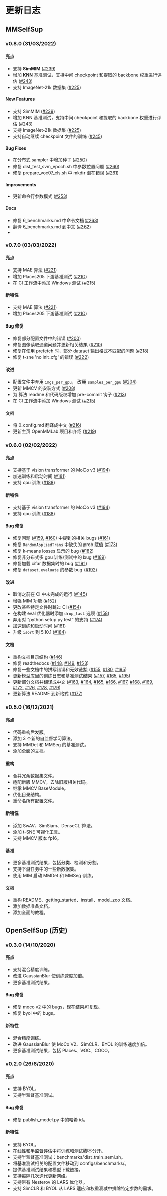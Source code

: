 # 更新日志

## MMSelfSup

### v0.8.0 (31/03/2022)

#### 亮点
* 支持 **SimMIM** ([#239](https://github.com/open-mmlab/mmselfsup/pull/239))
* 增加 **KNN** 基准测试，支持中间 checkpoint 和提取的 backbone 权重进行评估 ([#243](https://github.com/open-mmlab/mmselfsup/pull/243))
* 支持 ImageNet-21k 数据集 ([#225](https://github.com/open-mmlab/mmselfsup/pull/225))

#### New Features
* 支持 SimMIM ([#239](https://github.com/open-mmlab/mmselfsup/pull/239))
* 增加 KNN 基准测试，支持中间 checkpoint 和提取的 backbone 权重进行评估 ([#243](https://github.com/open-mmlab/mmselfsup/pull/243))
* 支持 ImageNet-21k 数据集 ([#225](https://github.com/open-mmlab/mmselfsup/pull/225))
* 支持自动继续 checkpoint 文件的训练 ([#245](https://github.com/open-mmlab/mmselfsup/pull/245))

#### Bug Fixes
* 在分布式 sampler 中增加种子 ([#250](https://github.com/open-mmlab/mmselfsup/pull/250))
* 修复 dist_test_svm_epoch.sh 中参数位置问题 ([#260](https://github.com/open-mmlab/mmselfsup/pull/260))
* 修复 prepare_voc07_cls.sh 中 mkdir 潜在错误 ([#261](https://github.com/open-mmlab/mmselfsup/pull/261))

#### Improvements
* 更新命令行参数模式 ([#253](https://github.com/open-mmlab/mmselfsup/pull/253))

#### Docs
* 修复 6_benchmarks.md 中命令文档([#263](https://github.com/open-mmlab/mmselfsup/pull/263))
* 翻译 6_benchmarks.md 到中文 ([#262](https://github.com/open-mmlab/mmselfsup/pull/262))
*
### v0.7.0 (03/03/2022)

#### 亮点
* 支持 MAE 算法 ([#221](https://github.com/open-mmlab/mmselfsup/pull/221))
* 增加 Places205 下游基准测试 ([#210](https://github.com/open-mmlab/mmselfsup/pull/210))
* 在 CI 工作流中添加 Windows 测试 ([#215](https://github.com/open-mmlab/mmselfsup/pull/215))

#### 新特性
* 支持 MAE 算法 ([#221](https://github.com/open-mmlab/mmselfsup/pull/221))
* 增加 Places205 下游基准测试 ([#210](https://github.com/open-mmlab/mmselfsup/pull/210))

#### Bug 修复
* 修复部分配置文件中的错误 ([#200](https://github.com/open-mmlab/mmselfsup/pull/200))
* 修复图像读取通道问题并更新相关结果 ([#210](https://github.com/open-mmlab/mmselfsup/pull/210))
* 修复在使用 prefetch 时，部分 dataset 输出格式不匹配的问题 ([#218](https://github.com/open-mmlab/mmselfsup/pull/218))
* 修复 t-sne 'no init_cfg' 的错误 ([#222](https://github.com/open-mmlab/mmselfsup/pull/222))

#### 改进
* 配置文件中弃用 `imgs_per_gpu`， 改用 `samples_per_gpu` ([#204](https://github.com/open-mmlab/mmselfsup/pull/204))
* 更新 MMCV 的安装方式 ([#208](https://github.com/open-mmlab/mmselfsup/pull/208))
* 为 算法 readme 和代码版权增加 pre-commit 钩子 ([#213](https://github.com/open-mmlab/mmselfsup/pull/213))
* 在 CI 工作流中添加 Windows 测试 ([#215](https://github.com/open-mmlab/mmselfsup/pull/215))

#### 文档
* 将 0_config.md 翻译成中文 ([#216](https://github.com/open-mmlab/mmselfsup/pull/216))
* 更新主页 OpenMMLab 项目和介绍 ([#219](https://github.com/open-mmlab/mmselfsup/pull/219))

### v0.6.0 (02/02/2022)

#### 亮点
* 支持基于 vision transformer 的 MoCo v3 ([#194](https://github.com/open-mmlab/mmselfsup/pull/194))
* 加速训练和启动时间 ([#181](https://github.com/open-mmlab/mmselfsup/pull/181))
* 支持 cpu 训练 ([#188](https://github.com/open-mmlab/mmselfsup/pull/188))

#### 新特性
* 支持基于 vision transformer 的 MoCo v3 ([#194](https://github.com/open-mmlab/mmselfsup/pull/194))
* 支持 cpu 训练 ([#188](https://github.com/open-mmlab/mmselfsup/pull/188))

#### Bug 修复
* 修复问题 ([#159](https://github.com/open-mmlab/mmselfsup/issues/159), [#160](https://github.com/open-mmlab/mmselfsup/issues/160)) 中提到的相关 bugs ([#161](https://github.com/open-mmlab/mmselfsup/pull/161))
* 修复 `RandomAppliedTrans` 中缺失的 prob 赋值 ([#173](https://github.com/open-mmlab/mmselfsup/pull/173))
* 修复 k-means losses 显示的 bug ([#182](https://github.com/open-mmlab/mmselfsup/pull/182))
* 修复非分布式多 gpu 训练/测试中的 bug ([#189](https://github.com/open-mmlab/mmselfsup/pull/189))
* 修复加载 cifar 数据集时的 bug ([#191](https://github.com/open-mmlab/mmselfsup/pull/191))
* 修复 `dataset.evaluate` 的参数 bug ([#192](https://github.com/open-mmlab/mmselfsup/pull/192))

#### 改进
* 取消之前在 CI 中未完成的运行 ([#145](https://github.com/open-mmlab/mmselfsup/pull/145))
* 增强 MIM 功能 ([#152](https://github.com/open-mmlab/mmselfsup/pull/152))
* 更改某些特定文件时跳过 CI ([#154](https://github.com/open-mmlab/mmselfsup/pull/154))
* 在构建 eval 优化器时添加 `drop_last` 选项 ([#158](https://github.com/open-mmlab/mmselfsup/pull/158))
* 弃用对 “python setup.py test” 的支持 ([#174](https://github.com/open-mmlab/mmselfsup/pull/174))
* 加速训练和启动时间 ([#181](https://github.com/open-mmlab/mmselfsup/pull/181))
* 升级 `isort` 到 5.10.1 ([#184](https://github.com/open-mmlab/mmselfsup/pull/184))

#### 文档
* 重构文档目录结构 ([#146](https://github.com/open-mmlab/mmselfsup/pull/146))
* 修复 readthedocs ([#148](https://github.com/open-mmlab/mmselfsup/pull/148), [#149](https://github.com/open-mmlab/mmselfsup/pull/149), [#153](https://github.com/open-mmlab/mmselfsup/pull/153))
* 修复一些文档中的拼写错误和无效链接 ([#155](https://github.com/open-mmlab/mmselfsup/pull/155), [#180](https://github.com/open-mmlab/mmselfsup/pull/180), [#195](https://github.com/open-mmlab/mmselfsup/pull/195))
* 更新模型库里的训练日志和基准测试结果 ([#157](https://github.com/open-mmlab/mmselfsup/pull/157), [#165](https://github.com/open-mmlab/mmselfsup/pull/165), [#195](https://github.com/open-mmlab/mmselfsup/pull/195))
* 更新部分文档并翻译成中文 ([#163](https://github.com/open-mmlab/mmselfsup/pull/163), [#164](https://github.com/open-mmlab/mmselfsup/pull/164), [#165](https://github.com/open-mmlab/mmselfsup/pull/165), [#166](https://github.com/open-mmlab/mmselfsup/pull/166), [#167](https://github.com/open-mmlab/mmselfsup/pull/167), [#168](https://github.com/open-mmlab/mmselfsup/pull/168), [#169](https://github.com/open-mmlab/mmselfsup/pull/169), [#172](https://github.com/open-mmlab/mmselfsup/pull/172), [#176](https://github.com/open-mmlab/mmselfsup/pull/176), [#178](https://github.com/open-mmlab/mmselfsup/pull/178), [#179](https://github.com/open-mmlab/mmselfsup/pull/179))
* 更新算法 README 到新格式 ([#177](https://github.com/open-mmlab/mmselfsup/pull/177))


### v0.5.0 (16/12/2021)

#### 亮点
* 代码重构后发版。
* 添加 3 个新的自监督学习算法。
* 支持 MMDet 和 MMSeg 的基准测试。
* 添加全面的文档。

#### 重构
* 合并冗余数据集文件。
* 适配新版 MMCV，去除旧版相关代码。
* 继承 MMCV BaseModule。
* 优化目录结构。
* 重命名所有配置文件。

#### 新特性
* 添加 SwAV、SimSiam、DenseCL 算法。
* 添加 t-SNE 可视化工具。
* 支持 MMCV 版本 fp16。

#### 基准
* 更多基准测试结果，包括分类、检测和分割。
* 支持下游任务中的一些新数据集。
* 使用 MIM 启动 MMDet 和 MMSeg 训练。

#### 文档
* 重构 README、getting_started、install、model_zoo 文档。
* 添加数据准备文档。
* 添加全面的教程。


## OpenSelfSup (历史)

### v0.3.0 (14/10/2020)

#### 亮点
* 支持混合精度训练。
* 改进 GaussianBlur 使训练速度加倍。
* 更多基准测试结果。

#### Bug 修复
* 修复 moco v2 中的 bugs，现在结果可复现。
* 修复 byol 中的 bugs。

#### 新特性
* 混合精度训练。
* 改进 GaussianBlur 使 MoCo V2、SimCLR、BYOL 的训练速度加倍。
* 更多基准测试结果，包括 Places、VOC、COCO。

### v0.2.0 (26/6/2020)

#### 亮点
* 支持 BYOL。
* 支持半监督基准测试。

#### Bug 修复
* 修复 publish_model.py 中的哈希 id。

#### 新特性

* 支持 BYOL。
* 在线性和半监督评估中将训练和测试脚本分开。
* 支持半监督基准测试：benchmarks/dist_train_semi.sh。
* 将基准测试相关的配置文件移动到 configs/benchmarks/。
* 提供基准测试结果和模型下载链接。
* 支持每隔几次迭代更新网络。
* 支持带有 Nesterov 的 LARS 优化器。
* 支持 SimCLR 和 BYOL 从 LARS 适应和权重衰减中排除特定参数的需求。
